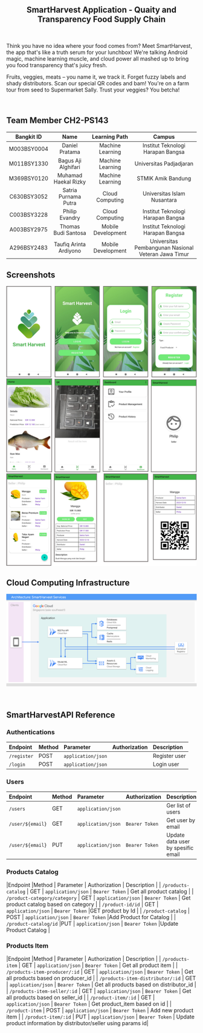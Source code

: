<h2 align="center"> SmartHarvest Application - Quaity and Transparency Food Supply Chain </h2> 
<br>
<p>Think you have no idea where your food comes from? Meet SmartHarvest, the app that's like a truth serum for your lunchbox! We're talking Android magic, machine learning muscle, and cloud power all mashed up to bring you food transparency that's juicy fresh.

Fruits, veggies, meats – you name it, we track it. Forget fuzzy labels and shady distributors. Scan our special QR codes and bam! You're on a farm tour from seed to Supermarket Sally. Trust your veggies? You betcha!</p>
<br>

## Team Member CH2-PS143
<div align="center">

| Bangkit ID |     Name         |  Learning Path    |     Campus    |
|:----------:|:----------------:|:-----------------:|:-----------------:|
|M003BSY0004| Daniel Pratama          | Machine Learning   | Institut Teknologi Harapan Bangsa   |
|M011BSY1330| Bagus Aji Alghifari     | Machine Learning   | Universitas Padjadjaran             |
|M369BSY0120| Muhamad Haekal Rizky    | Machine Learning   | STMIK Amik Bandung                  |
|C630BSY3052| Satria Purnama Putra    | Cloud Computing    | Universitas Islam Nusantara         |
|C003BSY3228| Philip Evandry          | Cloud Computing    | Institut Teknologi Harapan Bangsa   |
|A003BSY2975| Thomas Budi Santosa     | Mobile Development | Institut Teknologi Harapan Bangsa   |
|A296BSY2483| Taufiq Arinta Ardiyono  | Mobile Development | Universitas Pembangunan Nasional Veteran Jawa Timur |

</div>

## Screenshots

![App Screenshot1](https://github.com/Thomassantosa/SmartHarvest/blob/main/images/Screenshot1.png)
![App Screenshot2](https://github.com/Thomassantosa/SmartHarvest/blob/main/images/Screenshot2.png)
![App Screenshot3](https://github.com/Thomassantosa/SmartHarvest/blob/main/images/Screenshot3.png)
<br>

## Cloud Computing Infrastructure
![Design Infra](https://github.com/Thomassantosa/SmartHarvest/blob/main/images/CloudInrastrukture.png)

<br/>

## SmartHarvestAPI Reference
### Authentications
|Endpoint              |Method  | Parameter          | Authorization  | Description                                   |
|:---------------------|:-------| :------------------| :------------- | :---------------------------------------------|
| `/register`          |POST    | `application/json` |                | Register user                                 |
| `/login`             |POST    | `application/json` |                | Login user                                    |

### Users
|Endpoint              |Method  | Parameter          | Authorization  | Description                                   |
|:---------------------|:-------| :------------------| :------------- | :---------------------------------------------|
| `/users`             |GET     | `application/json` |                | Ger list of users                             |
| `/user/${email}`     |GET     | `application/json` | `Bearer Token` | Get user by email                             |
| `/user/${email}`     |PUT     | `application/json` | `Bearer Token` | Update data user by spesific email            |

### Products Catalog
|Endpoint                      |Method  | Parameter          | Authorization  | Description                           |
| `/products-catalog`          | GET    | `application/json` | `Bearer Token` | Get all product catalog               |
| `/product-category/category` | GET    | `application/json` | `Bearer Token` | Get product catalog based on category |
| `/product-id/id`             | GET    | `application/json` | `Bearer Token` |GET product by Id                      |
| `/product-catalog`           | POST   | `application/json` | `Bearer Token` |Add Product for Catalog                |
| `/product-catalog/id`        |PUT     | `application/json` | `Bearer Token` |Update Product Catalog                 |

### Products Item
|Endpoint                          |Method  | Parameter          | Authorization  | Description                                                     |
| `/products-item`                 | GET    | `application/json` | `Bearer Token` | Get all product item                                            |
| `/products-item-producer/:id`    | GET    | `application/json` | `Bearer Token` | Get all products based on producer_id                           |
| `/products-item-distributor/:id` | GET    | `application/json` | `Bearer Token` | Get all products based on distributor_id                        |
| `/products-item-seller/:id`      | GET    | `application/json` | `Bearer Token` | Get all products based on seller_id                             |
| `/product-item/:id`              | GET    | `application/json` | `Bearer Token` | Get product_item based on id                                    |
| `/product-item`                  | POST   | `application/json` | `Bearer Token` | Add new product item                                            |
| `/product-item/:id`              | PUT    | `application/json` | `Bearer Token` | Update product information by distributor/seller using params id|

